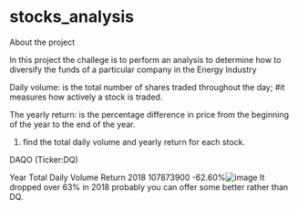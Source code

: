 # stocks_analysis

About the project

In this project the challege is to perform an analysis to determine how to diversify the funds of a particular company in the Energy Industry

Daily volume: is the total number of shares traded throughout the day; #it measures how actively a stock is traded. 

The yearly return: is the percentage difference in price from the beginning of the year to the end of the year. 

1. find the total daily volume and yearly return for each stock. 

DAQO (Ticker:DQ)		
		
Year	Total Daily Volume	Return
2018	107873900	-62.60%![image](https://user-images.githubusercontent.com/1729991/153507089-08c4d035-161a-472e-be82-5e70a62f07f0.png)
It dropped over 63% in 2018  probably you can offer some better rather than DQ.
